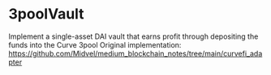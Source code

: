 # 3poolVault
Implement a single-asset DAI vault that earns profit through depositing the funds into the Curve 3pool
Original implementation: https://github.com/Midvel/medium_blockchain_notes/tree/main/curvefi_adapter
